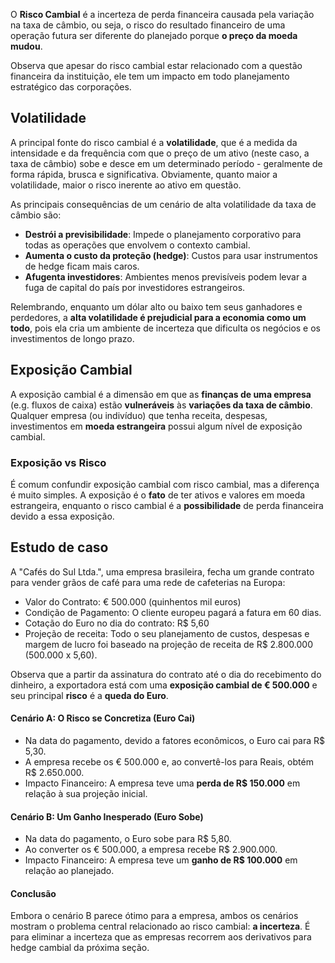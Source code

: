 O **Risco Cambial** é a incerteza de perda financeira causada pela variação na taxa de câmbio, ou seja, o risco do resultado financeiro de uma operação futura ser diferente do planejado porque **o preço da moeda mudou**.

Observa que apesar do risco cambial estar relacionado com a questão financeira da instituição, ele tem um impacto em todo planejamento estratégico das corporações.

## Volatilidade

A principal fonte do risco cambial é a **volatilidade**, que é a medida da intensidade e da frequência com que o preço de um ativo (neste caso, a taxa de câmbio) sobe e desce em um determinado período - geralmente de forma rápida, brusca e significativa. Obviamente, quanto maior a volatilidade, maior o risco inerente ao ativo em questão.

As principais consequências de um cenário de alta volatilidade da taxa de câmbio são:

* **Destrói a previsibilidade**: Impede o planejamento corporativo para todas as operações que envolvem o contexto cambial. 
* **Aumenta o custo da proteção (hedge)**: Custos para usar instrumentos de hedge ficam mais caros.
* **Afugenta investidores**: Ambientes menos previsíveis podem levar a fuga de capital do país por investidores estrangeiros.


Relembrando, enquanto um dólar alto ou baixo tem seus ganhadores e perdedores, a **alta volatilidade é prejudicial para a economia como um todo**, pois ela cria um ambiente de incerteza que dificulta os negócios e os investimentos de longo prazo.

## Exposição Cambial

A exposição cambial é a dimensão em que as **finanças de uma empresa** (e.g. fluxos de caixa) estão **vulneráveis** às **variações da taxa de câmbio**. Qualquer empresa (ou indivíduo) que tenha receita, despesas, investimentos em **moeda estrangeira** possui algum nível de exposição cambial.

### Exposição vs Risco

É comum confundir exposição cambial com risco cambial, mas a diferença é muito simples. A exposição é o **fato** de ter ativos e valores em moeda estrangeira, enquanto o risco cambial é a **possibilidade** de perda financeira devido a essa exposição.

## Estudo de caso

A "Cafés do Sul Ltda.", uma empresa brasileira, fecha um grande contrato para vender grãos de café para uma rede de cafeterias na Europa:

* Valor do Contrato: € 500.000 (quinhentos mil euros)
* Condição de Pagamento: O cliente europeu pagará a fatura em 60 dias.
* Cotação do Euro no dia do contrato: R$ 5,60
* Projeção de receita: Todo o seu planejamento de custos, despesas e margem de lucro foi baseado na projeção de receita de R$ 2.800.000 (500.000 x 5,60).

Observa que a partir da assinatura do contrato até o dia do recebimento do dinheiro, a exportadora está com uma **exposição cambial de € 500.000** e seu principal **risco** é a **queda do Euro**.

#### Cenário A: O Risco se Concretiza (Euro Cai)

* Na data do pagamento, devido a fatores econômicos, o Euro cai para R$ 5,30.
* A empresa recebe os € 500.000 e, ao convertê-los para Reais, obtém R$ 2.650.000.
* Impacto Financeiro: A empresa teve uma **perda de R$ 150.000** em relação à sua projeção inicial. 

#### Cenário B: Um Ganho Inesperado (Euro Sobe)

* Na data do pagamento, o Euro sobe para R$ 5,80.
* Ao converter os € 500.000, a empresa recebe R$ 2.900.000.
* Impacto Financeiro: A empresa teve um **ganho de R$ 100.000** em relação ao planejado.

#### Conclusão

Embora o cenário B parece ótimo para a empresa, ambos os cenários mostram o problema central relacionado ao risco cambial: **a incerteza**. É para eliminar a incerteza que as empresas recorrem aos derivativos para hedge cambial da próxima seção.


